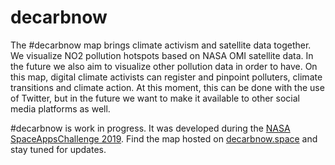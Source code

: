 # decarbnow
The #decarbnow map brings climate activism and satellite data together. We visualize NO2 pollution hotspots based on NASA OMI satellite data. In the future we also aim to visualize other pollution data in order to have. On this map, digital climate activists can register and pinpoint polluters, climate transitions and climate action. At this moment, this can be done with the use of Twitter, but in the future we want to make it available to other social media platforms as well. 

#decarbnow is work in progress. It was developed during the [NASA SpaceAppsChallenge 2019](https://2019.spaceappschallenge.org/). Find the map hosted on [decarbnow.space](https://decarbnow.space) and stay tuned for updates.
